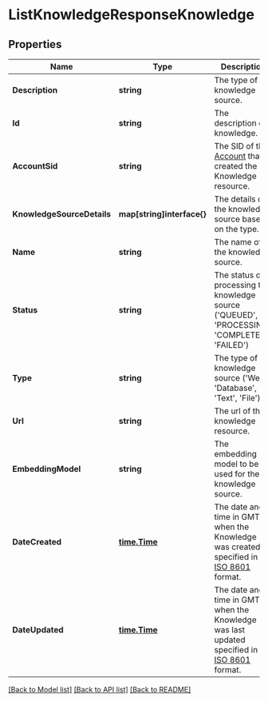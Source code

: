 # ListKnowledgeResponseKnowledge

## Properties

Name | Type | Description | Notes
------------ | ------------- | ------------- | -------------
**Description** | **string** | The type of knowledge source. |[optional] 
**Id** | **string** | The description of knowledge. |
**AccountSid** | **string** | The SID of the [Account](https://www.twilio.com/docs/iam/api/account) that created the Knowledge resource. |[optional] 
**KnowledgeSourceDetails** | **map[string]interface{}** | The details of the knowledge source based on the type. |[optional] 
**Name** | **string** | The name of the knowledge source. |
**Status** | **string** | The status of processing the knowledge source ('QUEUED', 'PROCESSING', 'COMPLETED', 'FAILED') |[optional] 
**Type** | **string** | The type of knowledge source ('Web', 'Database', 'Text', 'File') |
**Url** | **string** | The url of the knowledge resource. |[optional] 
**EmbeddingModel** | **string** | The embedding model to be used for the knowledge source. |[optional] 
**DateCreated** | [**time.Time**](time.Time.md) | The date and time in GMT when the Knowledge was created specified in [ISO 8601](https://en.wikipedia.org/wiki/ISO_8601) format. |
**DateUpdated** | [**time.Time**](time.Time.md) | The date and time in GMT when the Knowledge was last updated specified in [ISO 8601](https://en.wikipedia.org/wiki/ISO_8601) format. |

[[Back to Model list]](../README.md#documentation-for-models) [[Back to API list]](../README.md#documentation-for-api-endpoints) [[Back to README]](../README.md)


